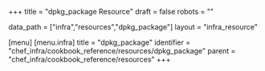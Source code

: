+++
title = "dpkg_package Resource"
draft = false
robots = ""

data_path = ["infra","resources","dpkg_package"]
layout = "infra_resource"


[menu]
  [menu.infra]
    title = "dpkg_package"
    identifier = "chef_infra/cookbook_reference/resources/dpkg_package"
    parent = "chef_infra/cookbook_reference/resources"
+++

<!-- The contents of this page are automatically generated from the dpkg_package.yaml file in the data directory. -->
<!-- To suggest a change, edit the https://github.com/chef/chef/blob/master/lib/chef/resource/dpkg_package.rb file
      and submit a pull request to the https://github.com/chef/chef repository. -->
